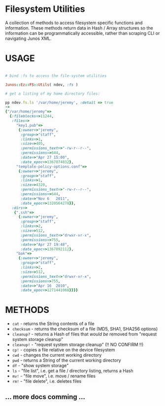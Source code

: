 # Filesystem Utilities

A collection of methods to access filesystem specific functions and information. These methods return data in 
Hash / Array structures so the information can be programmatically accessible, rather than scraping CLI or navigating
Junos XML.

# USAGE
```ruby

# bind :fs to access the file-system utilities

Junos::Ez::FS::Utils( ndev, :fs )

# get a listing of my home directory files:

pp ndev.fs.ls '/var/home/jeremy', :detail => true
->
{"/var/home/jeremy"=>
  {:fileblocks=>11244,
   :files=>
     "key1.pub"=>
      {:owner=>"jeremy",
       :group=>"staff",
       :links=>1,
       :size=>405,
       :permissions_text=>"-rw-r--r--",
       :permissions=>644,
       :date=>"Apr 27 15:00",
       :date_epoc=>1367074832}, 
     "template-policy-options.conf"=>
      {:owner=>"jeremy",
       :group=>"staff",
       :links=>1,
       :size=>4320,
       :permissions_text=>"-rw-r--r--",
       :permissions=>644,
       :date=>"Nov 6   2011",
       :date_epoc=>1320564278}},
   :dirs=>
    {".ssh"=>
      {:owner=>"jeremy",
       :group=>"staff",
       :links=>2,
       :size=>512,
       :permissions_text=>"drwxr-xr-x",
       :permissions=>755,
       :date=>"Apr 27 19:48",
       :date_epoc=>1367092112},
     "bak"=>
      {:owner=>"jeremy",
       :group=>"staff",
       :links=>2,
       :size=>512,
       :permissions_text=>"drwxr-xr-x",
       :permissions=>755,
       :date=>"Apr 16  2010",
       :date_epoc=>1271441068}}}}
```

# METHODS

  - `cat` - returns the String contents of a file
  - `checksum` - returns the checksum of a file (MD5, SHA1, SHA256 options)
  - `cleanup?` - returns a Hash of files that *would be* removed from "request system storage cleanup"
  - `cleanup!` - "request system storage cleanup" (!! NO CONFIRM !!)
  - `cp!` - copies a file relative on the device filesystem
  - `cwd` - changes the current working directory
  - `pwd` - returns a String of the current working directory
  - `df` - "show system storage"
  - `ls` - "file list", i.e. get a file / directory listing, returns a Hash
  - `mv!` - "file move", i.e. move / rename files
  - `rm!` - "file delete", i.e. deletes files

## ... more docs comming ...


